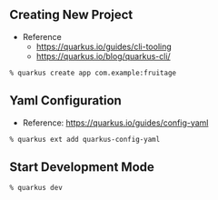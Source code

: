 ## Creating New Project
- Reference
  - https://quarkus.io/guides/cli-tooling
  - https://quarkus.io/blog/quarkus-cli/

```text
% quarkus create app com.example:fruitage
```

## Yaml Configuration
- Reference: https://quarkus.io/guides/config-yaml

```text
% quarkus ext add quarkus-config-yaml
```

## Start Development Mode
```text
% quarkus dev
```

